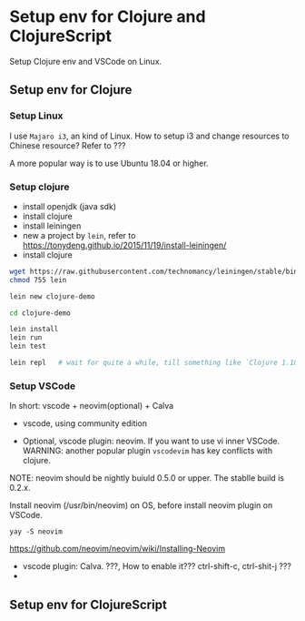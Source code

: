 # Setup env for Clojure and ClojureScript

Setup Clojure env and VSCode on Linux.

## Setup env for Clojure

### Setup Linux 

I use `Majaro i3`, an kind of Linux. How to setup i3 and change resources to Chinese resource? Refer to ???

A more popular way is to use Ubuntu 18.04 or higher.

### Setup clojure

- install openjdk (java sdk)
- install clojure
- install leiningen
- new a project by `lein`, refer to https://tonydeng.github.io/2015/11/19/install-leiningen/
- install clojure

```bash
wget https://raw.githubusercontent.com/technomancy/leiningen/stable/bin/lein
chmod 755 lein

lein new clojure-demo

cd clojure-demo

lein install
lein run
lein test

lein repl   # wait for quite a while, till something like `Clojure 1.10.3 ...` is shown
```

### Setup VSCode

In short: vscode + neovim(optional) + Calva

- vscode, using community edition

- Optional, vscode plugin: neovim. If you want to use vi inner VSCode. WARNING: another popular plugin `vscodevim` has key conflicts with clojure. 

NOTE: neovim should be nightly buiuld 0.5.0 or upper. The stablle build is 0.2.x. 

Install neovim (/usr/bin/neovim) on OS, before install neovim plugin on VSCode.

`yay -S neovim`

https://github.com/neovim/neovim/wiki/Installing-Neovim

- vscode plugin: Calva. ???, How to enable it??? ctrl-shift-c, ctrl-shit-j ???
- 



## Setup env for ClojureScript





